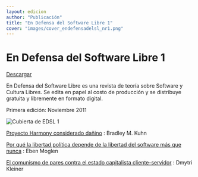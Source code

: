 ```yaml
---
layout: edicion
author: "Publicación"
title: "En Defensa del Software Libre 1"
cover: "images/cover_endefensadelsl_nr1.png"
---
```


En Defensa del Software Libre 1
===============================

[Descargar][0]

En Defensa del Software Libre es una revista de teoría sobre Software y
Cultura Libres. Se edita en papel al costo de producción y se distribuye
gratuita y libremente en formato digital.

Primera edición: Noviembre 2011

![Cubierta de EDSL 1](images/cover_endefensadelsl_nr1.png)


[Proyecto Harmony considerado dañino][1]
: Bradley M. Kuhn

[Por qué la libertad política depende de la libertad del software más que nunca][2]
: Eben Moglen

[El comunismo de pares contra el estado capitalista cliente-servidor][3]
: Dmytri Kleiner


[0]: descargas/En.Defensa.del.Software.Libre.Nro1.pdf "Descargar EDSL 1"
[1]: harmony_harmful.html "Bradley Kuhn"
[2]: why_political_liberty.html "Eben Moglen"
[3]: comunismo_de_pares.html "Dmytri Kleiner"

